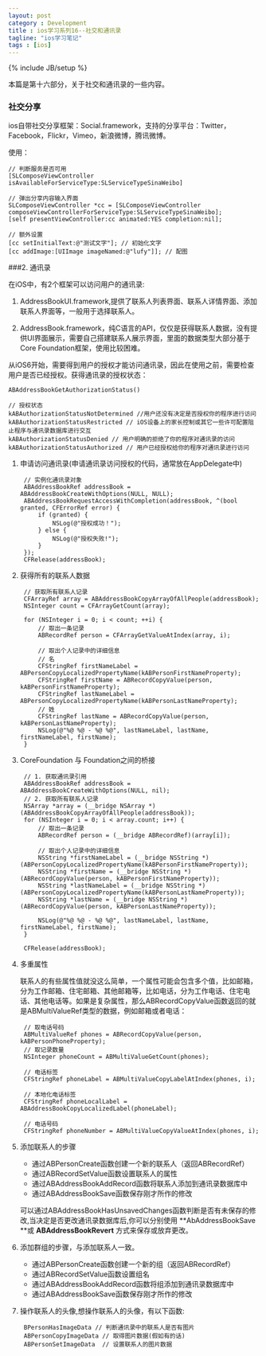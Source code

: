 ```yaml
---
layout: post
category : Development
title : ios学习系列16--社交和通讯录
tagline: "ios学习笔记"
tags : [ios]
---
```

{% include JB/setup %}

本篇是第十六部分，关于社交和通讯录的一些内容。

### 社交分享

ios自带社交分享框架：Social.framework，支持的分享平台：Twitter，Facebook，Flickr，Vimeo，新浪微博，腾讯微博。

使用：

	// 判断服务是否可用
	[SLComposeViewController isAvailableForServiceType:SLServiceTypeSinaWeibo]
	
	// 弹出分享内容输入界面
	SLComposeViewController *cc = [SLComposeViewController composeViewControllerForServiceType:SLServiceTypeSinaWeibo];
	[self presentViewController:cc animated:YES completion:nil];
	
	// 额外设置
	[cc setInitialText:@"测试文字"]; // 初始化文字
	[cc addImage:[UIImage imageNamed:@"lufy"]]; // 配图

###2. 通讯录

在iOS中，有2个框架可以访问用户的通讯录:

1. AddressBookUI.framework,提供了联系人列表界面、联系人详情界面、添加联系人界面等，一般用于选择联系人。

2. AddressBook.framework，纯C语言的API，仅仅是获得联系人数据，没有提供UI界面展示，需要自己搭建联系人展示界面，里面的数据类型大部分基于Core Foundation框架，使用比较困难。

从iOS6开始，需要得到用户的授权才能访问通讯录，因此在使用之前，需要检查用户是否已经授权。获得通讯录的授权状态：

	ABAddressBookGetAuthorizationStatus()
	
	// 授权状态
	kABAuthorizationStatusNotDetermined //用户还没有决定是否授权你的程序进行访问
	kABAuthorizationStatusRestricted // iOS设备上的家长控制或其它一些许可配置阻止程序与通讯录数据库进行交互
	kABAuthorizationStatusDenied // 用户明确的拒绝了你的程序对通讯录的访问
	kABAuthorizationStatusAuthorized // 用户已经授权给你的程序对通讯录进行访问

	
1. 申请访问通讯录(申请通讯录访问授权的代码，通常放在AppDelegate中)

		// 实例化通讯录对象
		ABAddressBookRef addressBook = ABAddressBookCreateWithOptions(NULL, NULL);
		ABAddressBookRequestAccessWithCompletion(addressBook, ^(bool granted, CFErrorRef error) {
		    if (granted) {
		        NSLog(@"授权成功！");
		    } else {
		        NSLog(@"授权失败!");
		    }
		});
		CFRelease(addressBook);

2. 获得所有的联系人数据

		// 获取所有联系人记录
		CFArrayRef array = ABAddressBookCopyArrayOfAllPeople(addressBook);
		NSInteger count = CFArrayGetCount(array);
		
		for (NSInteger i = 0; i < count; ++i) {
		    // 取出一条记录
		    ABRecordRef person = CFArrayGetValueAtIndex(array, i);
		    
		    // 取出个人记录中的详细信息
		    // 名
		    CFStringRef firstNameLabel = ABPersonCopyLocalizedPropertyName(kABPersonFirstNameProperty);
		    CFStringRef firstName = ABRecordCopyValue(person, kABPersonFirstNameProperty);
		    CFStringRef lastNameLabel = ABPersonCopyLocalizedPropertyName(kABPersonLastNameProperty);
		    // 姓
		    CFStringRef lastName = ABRecordCopyValue(person, kABPersonLastNameProperty);
		    NSLog(@"%@ %@ - %@ %@", lastNameLabel, lastName, firstNameLabel, firstName);
		}

3. CoreFoundation 与 Foundation之间的桥接

		// 1. 获取通讯录引用
		ABAddressBookRef addressBook = ABAddressBookCreateWithOptions(NULL, nil);
		// 2. 获取所有联系人记录
		NSArray *array = (__bridge NSArray *)(ABAddressBookCopyArrayOfAllPeople(addressBook));
		for (NSInteger i = 0; i < array.count; i++) {
		    // 取出一条记录
		    ABRecordRef person = (__bridge ABRecordRef)(array[i]);
		    
		    // 取出个人记录中的详细信息
		    NSString *firstNameLabel = (__bridge NSString *)(ABPersonCopyLocalizedPropertyName(kABPersonFirstNameProperty));
		    NSString *firstName = (__bridge NSString *)(ABRecordCopyValue(person, kABPersonFirstNameProperty));
		    NSString *lastNameLabel = (__bridge NSString *)(ABPersonCopyLocalizedPropertyName(kABPersonLastNameProperty));
		    NSString *lastName = (__bridge NSString *)(ABRecordCopyValue(person, kABPersonLastNameProperty));
		    
		    NSLog(@"%@ %@ - %@ %@", lastNameLabel, lastName, firstNameLabel, firstName);
		}
		
		CFRelease(addressBook);

4. 多重属性

   联系人的有些属性值就没这么简单，一个属性可能会包含多个值，比如邮箱，分为工作邮箱、住宅邮箱、其他邮箱等，比如电话，分为工作电话、住宅电话、其他电话等。如果是复杂属性，那么ABRecordCopyValue函数返回的就是ABMultiValueRef类型的数据，例如邮箱或者电话：

		// 取电话号码
		ABMultiValueRef phones = ABRecordCopyValue(person, kABPersonPhoneProperty);
		// 取记录数量
		NSInteger phoneCount = ABMultiValueGetCount(phones);
		
		// 电话标签
		CFStringRef phoneLabel = ABMultiValueCopyLabelAtIndex(phones, i);
		
		// 本地化电话标签
		CFStringRef phoneLocalLabel = ABAddressBookCopyLocalizedLabel(phoneLabel);
		
		// 电话号码
		CFStringRef phoneNumber = ABMultiValueCopyValueAtIndex(phones, i);

5. 添加联系人的步骤

   * 通过ABPersonCreate函数创建一个新的联系人（返回ABRecordRef）
   * 通过ABRecordSetValue函数设置联系人的属性
   * 通过ABAddressBookAddRecord函数将联系人添加到通讯录数据库中
   * 通过ABAddressBookSave函数保存刚才所作的修改

   可以通过ABAddressBookHasUnsavedChanges函数判断是否有未保存的修改,当决定是否更改通讯录数据库后,你可以分别使用 **AbAddressBookSave **或 **ABAddressBookRevert** 方式来保存或放弃更改。

6. 添加群组的步骤，与添加联系人一致。

   * 通过ABPersonCreate函数创建一个新的组（返回ABRecordRef）
   * 通过ABRecordSetValue函数设置组名
   * 通过ABAddressBookAddRecord函数将组添加到通讯录数据库中
   * 通过ABAddressBookSave函数保存刚才所作的修改

 
  
7. 操作联系人的头像,想操作联系人的头像，有以下函数:

		BPersonHasImageData // 判断通讯录中的联系人是否有图片
		ABPersonCopyImageData // 取得图片数据(假如有的话)
		ABPersonSetImageData  // 设置联系人的图片数据 
